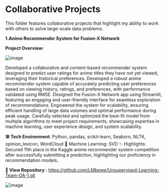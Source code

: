 # Collaborative Projects

This folder features collaborative projects that highlight my ability to work with others to solve large-scale data problems.


**1.Anime Recommender System for Fusion-X Network**

**Project Overview:**

![image](https://github.com/user-attachments/assets/8b68f3ca-68e7-48bd-9d1c-8ece3b17650a)

Developed a collaborative and content-based recommender system designed to predict user ratings for anime titles they have not yet viewed, leveraging their historical preferences.
Developed a robust anime recommender system capable of accurately predicting user preferences based on viewing history, ratings, and preferences, with performance validated using RMSE. Designed the Fusion-X Network app using Streamlit, featuring an engaging and user-friendly interface for seamless exploration of recommendations. Engineered the system for scalability, ensuring efficient handling of large data volumes and optimal performance during peak usage. Carefully selected and optimized the best-fit model from multiple algorithms to meet project requirements, showcasing expertise in machine learning, user experience design, and system scalability.

**🛠️ Tech Environment**: Python, pandas, scikit-learn, Seaborn, NLTK, opinion_lexicon, WordCloud 🤖 Machine Learning: SVD ✨ Highlights: Secured 11th place in the Kaggle anime recommender system competition after successfully submitting a prediction, highlighting our proficiency in recommendation models.. 

**📂 View Repository :** https://github.com/LMbewe/Unsupervised-Learning-Team-OA-1.git


![image](https://th.bing.com/th/id/OIP.1JyZhfF-ukbT0tB-2wAXcgHaE7?w=690&h=459&rs=1&pid=ImgDetMain)

